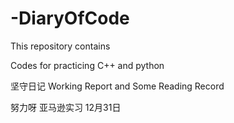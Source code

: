 # -DiaryOfCode

This repository contains

Codes for practicing C++ and python

坚守日记 Working Report and Some Reading Record

努力呀 亚马逊实习 12月31日
